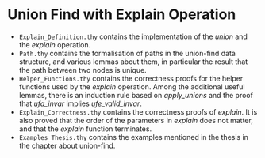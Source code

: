 
# Union Find with Explain Operation

- `Explain_Definition.thy` contains the implementation of the _union_ and the _explain_ operation.
- `Path.thy` contains the formalisation of paths in the union-find data structure, and various 
lemmas about them, in particular the result that the path between two nodes is unique.
- `Helper_Functions.thy` contains the correctness proofs for the helper functions used by the 
_explain_ operation. Among the additional useful lemmas, there is an induction rule based on _apply_unions_
and the proof that _ufa_invar_ implies _ufe_valid_invar_.
- `Explain_Correctness.thy` contains the correctness proofs of _explain_. It is also proved that the order 
of the parameters in _explain_ does not matter, and that the _explain_ function terminates.
- `Examples_Thesis.thy` contains the examples mentioned in the thesis in the chapter about union-find.